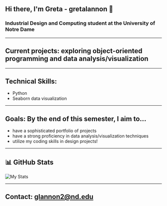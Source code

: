 ## Hi there, I'm Greta - gretalannon 👋

### Industrial Design and Computing  student at the University of Notre Dame

---

## Current projects: exploring object-oriented programming and data analysis/visualization 

---

## Technical Skills: 
- Python
- Seaborn data visualization

---

## Goals: By the end of this semester, I aim to...
- have a sophisticated portfolio of projects
- have a strong proficiency in data analysis/visualization techniques
- utilize my coding skills in design projects!

---

## 📊 GitHub Stats  
![My Stats](https://github-readme-stats.vercel.app/api?username=gretalannon&show_icons=true&theme=radical)  

---

## Contact: glannon2@nd.edu
<!--
**gretalannon/gretalannon** is a ✨ _special_ ✨ repository because its `README.md` (this file) appears on your GitHub profile.

Here are some ideas to get you started:

- 🔭 I’m currently working on ...
- 🌱 I’m currently learning ...
- 👯 I’m looking to collaborate on ...
- 🤔 I’m looking for help with ...
- 💬 Ask me about ...
- 📫 How to reach me: ...
- 😄 Pronouns: ...
- ⚡ Fun fact: ...
-->
